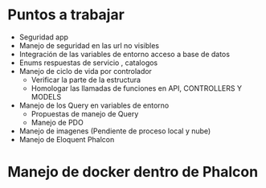 # Puntos a trabajar

* Seguridad app
* Manejo de seguridad en las url no visibles
* Integración de las variables de entorno acceso a base de datos 
* Enums respuestas de servicio , catalogos
* Manejo de ciclo de vida por controlador 
    - Verificar la parte de la estructura 
    - Homologar las llamadas de funciones en API, CONTROLLERS Y MODELS
* Manejo de los Query en variables de entorno 
    - Propuestas de manejo de Query 
    - Manejo de PDO
* Manejo de imagenes (Pendiente de proceso local y nube)
* Manejo de Eloquent Phalcon


# Manejo de docker dentro de Phalcon

``` Realizar la imagen de docker para coppel , cumpliendo los estandares 



